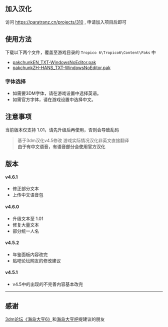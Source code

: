 ## 加入汉化
访问 https://paratranz.cn/projects/310 , 申请加入项目后即可

## 使用方法
下载以下两个文件，覆盖至游戏目录的 `Tropico 6\Tropico6\Content\Paks` 中
- [pakchunkEN_TXT-WindowsNoEditor.pak](https://github.com/gamesyofo/Tropico6-part-zh-hans/blob/master/pakchunkEN_TXT-WindowsNoEditor.pak)
- [pakchunkZH-HANS_TXT-WindowsNoEditor.pak](https://github.com/gamesyofo/Tropico6-part-zh-hans/blob/master/pakchunkZH-HANS_TXT-WindowsNoEditor.pak)

### 字体选择

- 如需要3DM字体，请在游戏设置中选择英语。
- 如需官方字体，请在游戏设置中选择中文。

## 注意事项
当前版本仅支持 1.01，请先升级后再使用，否则会导致乱码

> 基于3dm汉化v4.5修改
> 游戏实际情况汉化非英文直接翻译  
> **由于有中文语音，有语音部分会使用官方汉化**  

## 版本

#### v4.6.1
- 修正部分文本
- 上传中文语音包

#### v4.6.0
- 升级文本至 1.01
- 修复大量文本
- 部分统一人名

#### v4.5.2
- 年鉴面板内容改完  
- 贴吧论坛网友的修改建议

#### v4.5.1  
- v4.5中的出现的不完善内容基本改完

***

## 感谢

[3dm论坛《海岛大亨6》](http://bbs.3dmgame.com/thread-5870339-1-1.html)和[海岛大亨吧](https://tieba.baidu.com/p/6090367810)提建议的朋友
